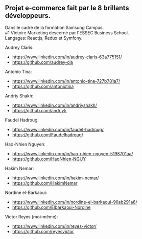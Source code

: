 ## Projet e-commerce fait par le 8 brillants développeurs.
Dans le cadre de la formation Samsung Campus. \
#1 Victoire Marketing descerné par l'ESSEC Business School. \
Langages: Reactjs, Redux et Symfony.

Audrey Claris:
- https://www.linkedin.com/in/audrey-claris-63a775151/
- https://github.com/audrey-cla

Antonio Tina: 
- https://www.linkedin.com/in/antonio-tina-727b781a7/
- https://github.com/antoniotina

Andriy Shakh:
- https://www.linkedin.com/in/andriyshakh/
- https://github.com/andriy5

Faudel Hadroug: 
- https://www.linkedin.com/in/faudel-hadroug/
- https://github.com/Faudelhadroug/

Hao-Nhien Nguyen:
- https://www.linkedin.com/in/hao-nhien-nguyen-5198701aa/
- https://github.com/HaoNhien-NGUY

Hakim Nemar:
- https://www.linkedin.com/in/hakim-nemar/
- https://github.com/HakimNemar

Nordine el-Barkaoui:
- https://www.linkedin.com/in/nordine-el-barkaoui-90ab291a6/
- https://github.com/Elbarkaoui-Nordine

Victor Reyes (moi-même): 
- https://www.linkedin.com/in/reyes-victor/
- https://github.com/reyesvictor

